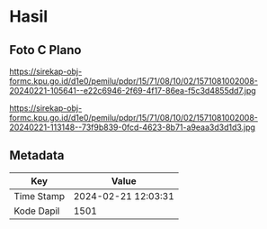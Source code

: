 # Hasil

## Foto C Plano

https://sirekap-obj-formc.kpu.go.id/d1e0/pemilu/pdpr/15/71/08/10/02/1571081002008-20240221-105641--e22c6946-2f69-4f17-86ea-f5c3d4855dd7.jpg

https://sirekap-obj-formc.kpu.go.id/d1e0/pemilu/pdpr/15/71/08/10/02/1571081002008-20240221-113148--73f9b839-0fcd-4623-8b71-a9eaa3d3d1d3.jpg


## Metadata

| Key        | Value               |
| ---------- | ------------------- |
| Time Stamp | 2024-02-21 12:03:31 |
| Kode Dapil | 1501                |




